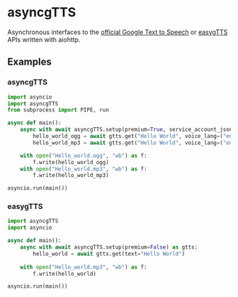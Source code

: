 # asyncgTTS

Asynchronous interfaces to the [official Google Text to Speech](https://cloud.google.com/text-to-speech) or [easygTTS](https://github.com/Gnome-py/easy-gtts-api) APIs written with aiohttp.  

## Examples

### asyncgTTS
```python
import asyncio
import asyncgTTS
from subprocess import PIPE, run

async def main():
    async with await asyncgTTS.setup(premium=True, service_account_json_location="SERVICE_ACCOUNT.json") as gtts:
        hello_world_ogg = await gtts.get("Hello World", voice_lang=("en-US-Standard-B", "en-us"))
        hello_world_mp3 = await gtts.get("Hello World", voice_lang=("en-US-Standard-A", "en-us"), ret_type="MP3")

    with open("Hello_world.ogg", "wb") as f:
        f.write(hello_world_ogg)
    with open("Hello_world.mp3", "wb") as f:
        f.write(hello_world_mp3)

asyncio.run(main())
```

### easygTTS
```python
import asyncgTTS
import asyncio

async def main():
    async with await asyncgTTS.setup(premium=False) as gtts:
        hello_world = await gtts.get(text="Hello World")
    
    with open("Hello_world.mp3", "wb") as f:
        f.write(hello_world)

asyncio.run(main())
```